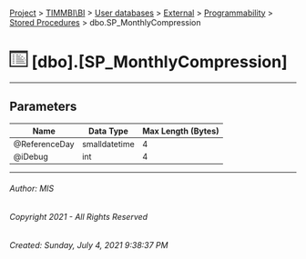 #### 

[Project](../../../../../index.md) > [TIMMBI\\BI](../../../../index.md) > [User databases](../../../index.md) > [External](../../index.md) > [Programmability](../index.md) > [Stored Procedures](Stored_Procedures.md) > dbo.SP_MonthlyCompression

# ![Stored Procedures](../../../../../Images/StoredProcedure32.png) [dbo].[SP_MonthlyCompression]

---

## <a name="#parameters"></a>Parameters

| Name | Data Type | Max Length (Bytes) |
|---|---|---|
| @ReferenceDay | smalldatetime | 4 |
| @iDebug | int | 4 |


---

###### Author:  MIS

###### Copyright 2021 - All Rights Reserved

###### Created: Sunday, July 4, 2021 9:38:37 PM

